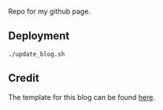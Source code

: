 Repo for my github page.

## Deployment

```
./update_blog.sh
```

## Credit

The template for this blog can be found [here](http://gregorygundersen.com/blog/).

